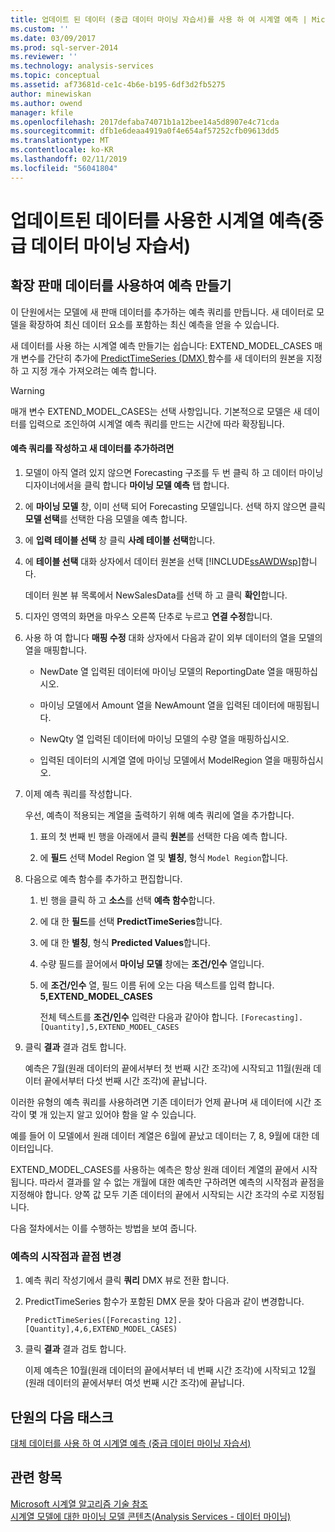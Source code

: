 ```yaml
---
title: 업데이트 된 데이터 (중급 데이터 마이닝 자습서)를 사용 하 여 시계열 예측 | Microsoft Docs
ms.custom: ''
ms.date: 03/09/2017
ms.prod: sql-server-2014
ms.reviewer: ''
ms.technology: analysis-services
ms.topic: conceptual
ms.assetid: af73681d-ce1c-4b6e-b195-6df3d2fb5275
author: minewiskan
ms.author: owend
manager: kfile
ms.openlocfilehash: 2017defaba74071b1a12bee14a5d8907e4c71cda
ms.sourcegitcommit: dfb1e6deaa4919a0f4e654af57252cfb09613dd5
ms.translationtype: MT
ms.contentlocale: ko-KR
ms.lasthandoff: 02/11/2019
ms.locfileid: "56041804"
---
```

# <a name="time-series-predictions-using-updated-data-intermediate-data-mining-tutorial"></a>업데이트된 데이터를 사용한 시계열 예측(중급 데이터 마이닝 자습서)
    
## <a name="creating-predictions-using-the-extended-sales-data"></a>확장 판매 데이터를 사용하여 예측 만들기  
 이 단원에서는 모델에 새 판매 데이터를 추가하는 예측 쿼리를 만듭니다. 새 데이터로 모델을 확장하여 최신 데이터 요소를 포함하는 최신 예측을 얻을 수 있습니다.  
  
 새 데이터를 사용 하는 시계열 예측 만들기는 쉽습니다: EXTEND_MODEL_CASES 매개 변수를 간단히 추가에 [PredictTimeSeries &#40;DMX&#41; ](/sql/dmx/predicttimeseries-dmx) 함수를 새 데이터의 원본을 지정 하 고 지정 개수 가져오려는 예측 합니다.  
  
> [!WARNING]  
>  매개 변수 EXTEND_MODEL_CASES는 선택 사항입니다. 기본적으로 모델은 새 데이터를 입력으로 조인하여 시계열 예측 쿼리를 만드는 시간에 따라 확장됩니다.  
  
#### <a name="to-build-the-prediction-query-and-add-new-data"></a>예측 쿼리를 작성하고 새 데이터를 추가하려면  
  
1.  모델이 아직 열려 있지 않으면 Forecasting 구조를 두 번 클릭 하 고 데이터 마이닝 디자이너에서을 클릭 합니다 **마이닝 모델 예측** 탭 합니다.  
  
2.  에 **마이닝 모델** 창, 이미 선택 되어 Forecasting 모델입니다. 선택 하지 않으면 클릭 **모델 선택**를 선택한 다음 모델을 예측 합니다.  
  
3.  에 **입력 테이블 선택** 창 클릭 **사례 테이블 선택**합니다.  
  
4.  에 **테이블 선택** 대화 상자에서 데이터 원본을 선택 [!INCLUDE[ssAWDWsp](../includes/ssawdwsp-md.md)]합니다.  
  
     데이터 원본 뷰 목록에서 NewSalesData를 선택 하 고 클릭 **확인**합니다.  
  
5.  디자인 영역의 화면을 마우스 오른쪽 단추로 누르고 **연결 수정**합니다.  
  
6.  사용 하 여 합니다 **매핑 수정** 대화 상자에서 다음과 같이 외부 데이터의 열을 모델의 열을 매핑합니다.  
  
    -   NewDate 열 입력된 데이터에 마이닝 모델의 ReportingDate 열을 매핑하십시오.  
  
    -   마이닝 모델에서 Amount 열을 NewAmount 열을 입력된 데이터에 매핑됩니다.  
  
    -   NewQty 열 입력된 데이터에 마이닝 모델의 수량 열을 매핑하십시오.  
  
    -   입력된 데이터의 시계열 열에 마이닝 모델에서 ModelRegion 열을 매핑하십시오.  
  
7.  이제 예측 쿼리를 작성합니다.  
  
     우선, 예측이 적용되는 계열을 출력하기 위해 예측 쿼리에 열을 추가합니다.  
  
    1.  표의 첫 번째 빈 행을 아래에서 클릭 **원본**를 선택한 다음 예측 합니다.  
  
    2.  에 **필드** 선택 Model Region 열 및 **별칭**, 형식 `Model Region`합니다.  
  
8.  다음으로 예측 함수를 추가하고 편집합니다.  
  
    1.  빈 행을 클릭 하 고 **소스**를 선택 **예측 함수**합니다.  
  
    2.  에 대 한 **필드**를 선택 **PredictTimeSeries**합니다.  
  
    3.  에 대 한 **별칭**, 형식 **Predicted Values**합니다.  
  
    4.  수량 필드를 끌어에서 **마이닝 모델** 창에는 **조건/인수** 열입니다.  
  
    5.  에 **조건/인수** 열, 필드 이름 뒤에 오는 다음 텍스트를 입력 합니다.  **5,EXTEND_MODEL_CASES**  
  
         전체 텍스트를 **조건/인수** 입력란 다음과 같아야 합니다. `[Forecasting].[Quantity],5,EXTEND_MODEL_CASES`  
  
9. 클릭 **결과** 결과 검토 합니다.  
  
     예측은 7월(원래 데이터의 끝에서부터 첫 번째 시간 조각)에 시작되고 11월(원래 데이터 끝에서부터 다섯 번째 시간 조각)에 끝납니다.  
  
 이러한 유형의 예측 쿼리를 사용하려면 기존 데이터가 언제 끝나며 새 데이터에 시간 조각이 몇 개 있는지 알고 있어야 함을 알 수 있습니다.  
  
 예를 들어 이 모델에서 원래 데이터 계열은 6월에 끝났고 데이터는 7, 8, 9월에 대한 데이터입니다.  
  
 EXTEND_MODEL_CASES를 사용하는 예측은 항상 원래 데이터 계열의 끝에서 시작됩니다. 따라서 결과를 알 수 없는 개월에 대한 예측만 구하려면 예측의 시작점과 끝점을 지정해야 합니다. 양쪽 값 모두 기존 데이터의 끝에서 시작되는 시간 조각의 수로 지정됩니다.  
  
 다음 절차에서는 이를 수행하는 방법을 보여 줍니다.  
  
### <a name="change-the-start-and-end-points-of-the-predictions"></a>예측의 시작점과 끝점 변경  
  
1.  예측 쿼리 작성기에서 클릭 **쿼리** DMX 뷰로 전환 합니다.  
  
2.  PredictTimeSeries 함수가 포함된 DMX 문을 찾아 다음과 같이 변경합니다.  
  
     `PredictTimeSeries([Forecasting 12].[Quantity],4,6,EXTEND_MODEL_CASES)`  
  
3.  클릭 **결과** 결과 검토 합니다.  
  
     이제 예측은 10월(원래 데이터의 끝에서부터 네 번째 시간 조각)에 시작되고 12월(원래 데이터의 끝에서부터 여섯 번째 시간 조각)에 끝납니다.  
  
## <a name="next-task-in-lesson"></a>단원의 다음 태스크  
 [대체 데이터를 사용 하 여 시계열 예측 &#40;중급 데이터 마이닝 자습서&#41;](../../2014/tutorials/time-series-predictions-replacement-data-intermediate-data-mining.md)  
  
## <a name="see-also"></a>관련 항목  
 [Microsoft 시계열 알고리즘 기술 참조](../../2014/analysis-services/data-mining/microsoft-time-series-algorithm-technical-reference.md)   
 [시계열 모델에 대한 마이닝 모델 콘텐츠&#40;Analysis Services - 데이터 마이닝&#41;](../../2014/analysis-services/data-mining/mining-model-content-for-time-series-models-analysis-services-data-mining.md)  
  
  
